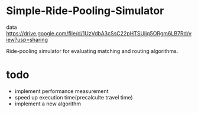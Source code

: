 # Simple-Ride-Pooling-Simulator

data
https://drive.google.com/file/d/1UzVdbA3cSsC22pHTSUliq5ORgm6LB7Rd/view?usp=sharing

Ride-pooling simulator for evaluating matching and routing
algorithms.
# todo

- implement performance measurement
- speed up execution time(precalculte travel time)
- implement a new algorithm
